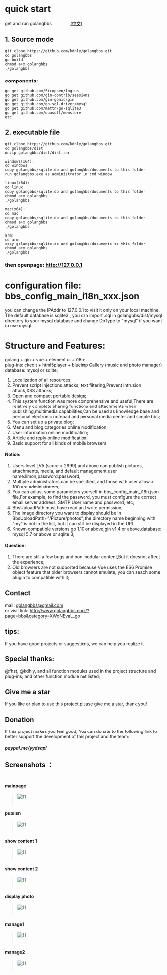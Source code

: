 ﻿# quick start

get and run golangbbs &emsp;&emsp;&emsp;&emsp;[(中文)](/READMECN.md)

## 1. Source mode
	
	git clone https://github.com/kdhly/golangbbs.git  
	cd golangbbs  
	go build  
	chmod a+x golangbbs  
	./golangbbs  

### components:

	go get github.com/Sirupsen/logrus  
	go get github.com/gin-contrib/sessions  
	go get github.com/gin-gonic/gin  
	go get github.com/go-sql-driver/mysql  
	go get github.com/mattn/go-sqlite3  
	go get github.com/quasoft/memstore  
	etc  


## 2. executable file 

	git clone https://github.com/kdhly/golangbbs.git   
	cd golangbbs/dist  
	unzip golangbbs/dist/dist.rar  

	windows(x64):  
	cd windows  
	copy golangbbs/sqlite.db and golangbbs/documents to this folder  
	run golangbbs.exe as administrator in cmd window 

	linux(x64):  
	cd linux  
	copy golangbbs/sqlite.db and golangbbs/documents to this folder  
	chmod a+x golangbbs  
	./golangbbs  

	mac(x64):  
	cd mac  
	copy golangbbs/sqlite.db and golangbbs/documents to this folder  
	chmod a+x golangbbs  
	./golangbbs  

	arm:  
	cd arm  
	copy golangbbs/sqlite.db and golangbbs/documents to this folder  
	chmod a+x golangbbs  
	./golangbbs  

### then openpage: http://127.0.0.1 

# configuration file: bbs_config_main_i18n_xxx.json
you can change the IPAddr to 127.0.0.1 to visit it only on your local machine, The default database is sqlite3 , you can import .sql in golangbbs/dist/mysql directory to your mysql database and change DbType to "mysql" if you want to use mysql.

# Structure and Features:
golang + gin + vue + element ui + i18n;    
plug-ins: ckedit + html5player + blueimp Gallery (music and photo manager)  
database: mysql or sqlite;  
1. Localization of all resources;  
2. Prevent script injections attacks, text filtering,Prevent intrusion attack,XSS attacks;  
3. Open and compact portable design;  
4. This system function was more comprehensive and useful,There are relatively complete sharing functions and attachments when publishing,multimedia capabilities,Can be used as knowledge base and personal electronic notepad and personal media center and simple bbs;  
5. You can set up a private blog;  
6. Menu and blog categories online modification;  
7. User information online modification;  
8. Article and reply online modification;  
9. Basic support for all kinds of mobile browsers  

#### Notice:
1. Users level LV5 (score > 2999) and above can publish pictures, attachments, media, and default management user name:limon,password:password;
2. Multiple administrators can be specified, and those with user allow > 100 are administrators;
3. You can adjust some parameters yourself in bbs_config_main_i18n.json file,For example, to find the password, you must configure the correct email server address, SMTP User name and password, etc;
4. BbsUploadPath must have read and write permission;
5. The image directory you want to display should be in BbsUploadPath+"/Picture/photos", the directory name beginning with "my" is not in the list, but it can still be displayed in the URL
6. Known compatible versions go 1.10 or above,gin v1.4 or above,database: mysql 5.7 or above or sqlite 3;

#### Question:
1. There are still a few bugs and non modular content,But it doesnot affect the experience;
2. Old browsers are not supported because Vue uses the ES6 Promise object feature that older browsers cannot emulate, you can seach some plugin to compatible with it;

## Contact
mail: golangbbs@gmail.com  
or visit link: http://www.golangbbs.com/?page=bbs&category=XWdNEvaL_go

## tips:
If you have good projects or suggestions, we can help you realize it
## Special thanks:
@fhst, @kdhly, and all function modules used in the project structure and plug-ins; and other function module not listed;

## Give me a star
If you like or plan to use this project,please give me a star, thank you!

## Donation
If this project makes you feel good, You can donate to the following link to better support the development of this project and the team:
##### paypal.me/yydsapi



## Screenshots ：<br /><br />
#### mainpage 
>![11](/static/img/screenshots/mainpage.jpg)  <br /><br />
#### publish 
>![11](/static/img/screenshots/publish.jpg)  <br /><br />
#### show content 1
>![11](/static/img/screenshots/show1.jpg)  <br /><br />
#### show content 2
>![11](/static/img/screenshots/show2.jpg)  <br /><br />
#### display photo 
>![11](/static/img/screenshots/photoshow1.jpg)  <br /><br />
#### manage1 
>![11](/static/img/screenshots/manage1.jpg)  <br /><br />
#### manage2 
>![11](/static/img/screenshots/manage2.jpg)  <br /><br />
